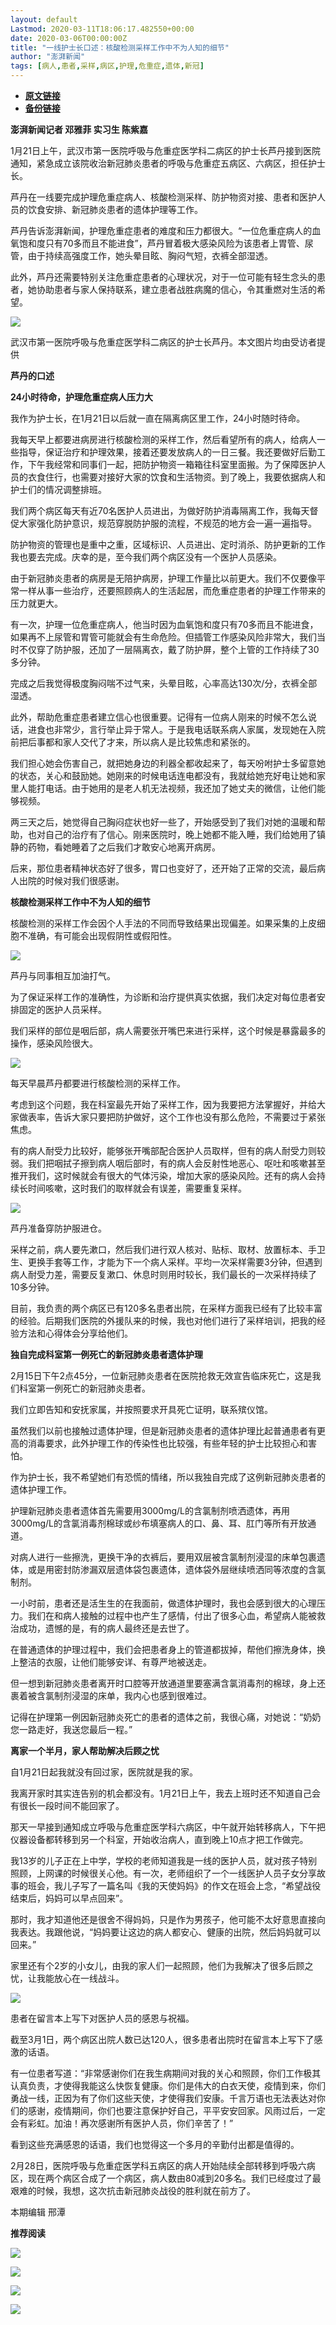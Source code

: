 ```yaml
---
layout: default
Lastmod: 2020-03-11T18:06:17.482550+00:00
date: 2020-03-06T00:00:00Z
title: "一线护士长口述：核酸检测采样工作中不为人知的细节"
author: "澎湃新闻"
tags: [病人,患者,采样,病区,护理,危重症,遗体,新冠]
---
```


* [**原文链接**](https://mp.weixin.qq.com/s/qFvdxEG6AaA-zyPGuVYSFg)
* [**备份链接**](http://archive.today/dkoDo)


**澎湃新闻记者 邓雅菲 实习生 陈紫嘉**

1月21日上午，武汉市第一医院呼吸与危重症医学科二病区的护士长芦丹接到医院通知，紧急成立该院收治新冠肺炎患者的呼吸与危重症五病区、六病区，担任护士长。

  
芦丹在一线要完成护理危重症病人、核酸检测采样、防护物资对接、患者和医护人员的饮食安排、新冠肺炎患者的遗体护理等工作。

  
芦丹告诉澎湃新闻，护理危重症患者的难度和压力都很大。“一位危重症病人的血氧饱和度只有70多而且不能进食”，芦丹冒着极大感染风险为该患者上胃管、尿管，由于持续高强度工作，她头晕目眩、胸闷气短，衣裤全部湿透。

此外，芦丹还需要特别关注危重症患者的心理状况，对于一位可能有轻生念头的患者，她协助患者与家人保持联系，建立患者战胜病魔的信心，令其重燃对生活的希望。

![](/images/post/e691622fab23cb37068922278a2b3d83.jpg)

武汉市第一医院呼吸与危重症医学科二病区的护士长芦丹。本文图片均由受访者提供

**芦丹的口述**

**24小时待命，护理危重症病人压力大**

我作为护士长，在1月21日以后就一直在隔离病区里工作，24小时随时待命。

  
我每天早上都要进病房进行核酸检测的采样工作，然后看望所有的病人，给病人一些指导，保证治疗和护理效果，接着还要发放病人的一日三餐。我还要做好后勤工作，下午我经常和同事们一起，把防护物资一箱箱往科室里面搬。为了保障医护人员的衣食住行，也需要对接好大家的饮食和生活物资。到了晚上，我要依据病人和护士们的情况调整排班。

  
我们两个病区每天有近70名医护人员进出，为做好防护消毒隔离工作，我每天督促大家强化防护意识，规范穿脱防护服的流程，不规范的地方会一遍一遍指导。

  
防护物资的管理也是重中之重，区域标识、人员进出、定时消杀、防护更新的工作我也要去完成。庆幸的是，至今我们两个病区没有一个医护人员感染。

  
由于新冠肺炎患者的病房是无陪护病房，护理工作量比以前更大。我们不仅要像平常一样从事一些治疗，还要照顾病人的生活起居，而危重症患者的护理工作带来的压力就更大。

  
有一次，护理一位危重症病人，他当时因为血氧饱和度只有70多而且不能进食，如果再不上尿管和胃管可能就会有生命危险。但插管工作感染风险非常大，我们当时不仅穿了防护服，还加了一层隔离衣，戴了防护屏，整个上管的工作持续了30多分钟。

  
完成之后我觉得极度胸闷喘不过气来，头晕目眩，心率高达130次/分，衣裤全部湿透。

  
此外，帮助危重症患者建立信心也很重要。记得有一位病人刚来的时候不怎么说话，进食也非常少，言行举止异于常人。于是我电话联系病人家属，发现她在入院前把后事都和家人交代了才来，所以病人是比较焦虑和紧张的。

  
我们担心她会伤害自己，就把她身边的利器全都收起来了，每天吩咐护士多留意她的状态，关心和鼓励她。她刚来的时候电话连电都没有，我就给她充好电让她和家里人能打电话。由于她用的是老人机无法视频，我还加了她丈夫的微信，让他们能够视频。

  
两三天之后，她觉得自己胸闷症状也好一些了，开始感受到了我们对她的温暖和帮助，也对自己的治疗有了信心。刚来医院时，晚上她都不能入睡，我们给她用了镇静的药物，看她睡着了之后我们才敢安心地离开病房。

  
后来，那位患者精神状态好了很多，胃口也变好了，还开始了正常的交流，最后病人出院的时候对我们很感谢。

  
**核酸检测采样工作中不为人知的细节**

核酸检测的采样工作会因个人手法的不同而导致结果出现偏差。如果采集的上皮细胞不准确，有可能会出现假阴性或假阳性。  

![](/images/post/ebfc804963c41d154a4cfd2ba929ab98.jpg)

芦丹与同事相互加油打气。

  
为了保证采样工作的准确性，为诊断和治疗提供真实依据，我们决定对每位患者安排固定的医护人员采样。

我们采样的部位是咽后部，病人需要张开嘴巴来进行采样，这个时候是暴露最多的操作，感染风险很大。

![](/images/post/967b007e094edd167a1a5573dd8b95f3.jpg)

每天早晨芦丹都要进行核酸检测的采样工作。

  
考虑到这个问题，我在科室最先开始了采样工作，因为我要把方法掌握好，并给大家做表率，告诉大家只要把防护做好，这个工作也没有那么危险，不需要过于紧张焦虑。

有的病人耐受力比较好，能够张开嘴部配合医护人员取样，但有的病人耐受力则较弱。我们把咽拭子擦到病人咽后部时，有的病人会反射性地恶心、呕吐和咳嗽甚至推开我们，这时候就会有很大的气体污染，增加大家的感染风险。还有的病人会持续长时间咳嗽，这时我们的取样就会有误差，需要重复采样。

![](/images/post/e96aa9042753c1d9a51cf0bf38caa767.jpg)

芦丹准备穿防护服进仓。

  
采样之前，病人要先漱口，然后我们进行双人核对、贴标、取材、放置标本、手卫生、更换手套等工作，才能为下一个病人采样。平均一次采样需要3分钟，但遇到病人耐受力差，需要反复漱口、休息时则用时较长，我们最长的一次采样持续了10多分钟。

  
目前，我负责的两个病区已有120多名患者出院，在采样方面我已经有了比较丰富的经验。后期我们医院的外援队来的时候，我也对他们进行了采样培训，把我的经验方法和心得体会分享给他们。

  
**独自完成科室第一例死亡的新冠肺炎患者遗体护理**

2月15日下午2点45分，一位新冠肺炎患者在医院抢救无效宣告临床死亡，这是我们科室第一例死亡的新冠肺炎患者。

  
我们立即告知和安抚家属，并按照要求开具死亡证明，联系殡仪馆。

  
虽然我们以前也接触过遗体护理，但是新冠肺炎患者的遗体护理比起普通患者有更高的消毒要求，此外护理工作的传染性也比较强，有些年轻的护士比较担心和害怕。

  
作为护士长，我不希望她们有恐慌的情绪，所以我独自完成了这例新冠肺炎患者的遗体护理工作。

  
护理新冠肺炎患者遗体首先需要用3000mg/L的含氯制剂喷洒遗体，再用3000mg/L的含氯消毒剂棉球或纱布填塞病人的口、鼻、耳、肛门等所有开放通道。

  
对病人进行一些擦洗，更换干净的衣裤后，要用双层被含氯制剂浸湿的床单包裹遗体，或是用密封防渗漏双层遗体袋包裹遗体，遗体袋外层继续喷洒同等浓度的含氯制剂。

  
一小时前，患者还是活生生的在我面前，做遗体护理时，我也会感到很大的心理压力。我们在和病人接触的过程中也产生了感情，付出了很多心血，希望病人能被救治成功，遗憾的是，有的病人最终还是去世了。

  
在普通遗体的护理过程中，我们会把患者身上的管道都拔掉，帮他们擦洗身体，换上整洁的衣服，让他们能够安详、有尊严地被送走。

  
但一想到新冠肺炎患者离开时口腔等开放通道里要塞满含氯消毒剂的棉球，身上还裹着被含氯制剂浸湿的床单，我内心也感到很难过。

  
记得在护理第一例因新冠肺炎死亡的患者的遗体之前，我很心痛，对她说：“奶奶您一路走好，我送您最后一程。”

  
**离家一个半月，家人帮助解决后顾之忧**

自1月21日起我就没有回过家，医院就是我的家。

  
我离开家时其实连告别的机会都没有。1月21日上午，我去上班时还不知道自己会有很长一段时间不能回家了。

  
那天一早接到通知成立呼吸与危重症医学科六病区，中午就开始转移病人，下午把仪器设备都转移到另一个科室，开始收治病人，直到晚上10点才把工作做完。

  
我13岁的儿子正在上中学，学校的老师知道我是一线的医护人员，就对孩子特别照顾，上网课的时候很关心他。有一次，老师组织了一个一线医护人员子女分享故事的班会，我儿子写了一篇名叫《我的天使妈妈》的作文在班会上念，“希望战役结束后，妈妈可以早点回来”。

  
那时，我才知道他还是很舍不得妈妈，只是作为男孩子，他可能不太好意思直接向我表达。我跟他说，“妈妈要让这边的病人都安心、健康的出院，然后妈妈就可以回来。”

家里还有个2岁的小女儿，由我的家人们一起照顾，他们为我解决了很多后顾之忧，让我能放心在一线战斗。

![](/images/post/3ce64969f59488a37390111accf7b1dd.jpg)

患者在留言本上写下对医护人员的感恩与祝福。

  
截至3月1日，两个病区出院人数已达120人，很多患者出院时在留言本上写下了感激的话语。

  
有一位患者写道：“非常感谢你们在我生病期间对我的关心和照顾，你们工作极其认真负责，才使得我能这么快恢复健康。你们是伟大的白衣天使，疫情到来，你们勇战一线，正因为有了你们这些天使，才使得我们安康。千言万语也无法表达对你们的感谢，疫情期间，你们也要注意保护好自己，平平安安回家。风雨过后，一定会有彩虹。加油！再次感谢所有医护人员，你们辛苦了！”

  
看到这些充满感恩的话语，我们也觉得这一个多月的辛勤付出都是值得的。

  
2月28日，医院呼吸与危重症医学科五病区的病人开始陆续全部转移到呼吸六病区，现在两个病区合成了一个病区，病人数由80减到20多名。我们已经度过了最艰难的时候，我想，这次抗击新冠肺炎战役的胜利就在前方了。

本期编辑 邢潭  

**推荐阅读**

[![](/images/post/7f7ecc6449f31ff8560f0ef955af1b01.jpg)](http://mp.weixin.qq.com/s?__biz=MjM5MzI5NTU3MQ==&mid=2651598499&idx=1&sn=0b2400a9b7ccbae0a61f378c3d79d60e&chksm=bd61b31f8a163a099b83fea74b707c343dd6b501791b56ac88deb4bf8eb25f9447ed763bae62&scene=21#wechat_redirect)

[![](/images/post/e6eeace50a3d6097c02d3028dccb82ec.jpg)](http://mp.weixin.qq.com/s?__biz=MjM5MzI5NTU3MQ==&mid=2651596826&idx=1&sn=05ce9cbb2eee59970eea12fc1f33fe9c&chksm=bd61b5a68a163cb0946884a65b74b2cc2cfac157ce6ab47d6224aad1b1f07cc1a59aece3ea8c&scene=21#wechat_redirect)

[![](/images/post/41c1a078bd0a6b5fd4f62312d9437991.jpg)](http://mp.weixin.qq.com/s?__biz=MjM5MzI5NTU3MQ==&mid=2651592656&idx=2&sn=0ebb59d9b64ac5e4409cf19c094284e7&chksm=bd618a6c8a16037a8f75a9010d101e7d7bf1d92b9e28e46719dfb3ea14d5e1788c3c3e8619d4&scene=21#wechat_redirect)

[![](/images/post/faa036129172f4ba4cb775ad946d1eff.jpg)](https://a.app.qq.com/o/simple.jsp?pkgname=com.wondertek.paper)

